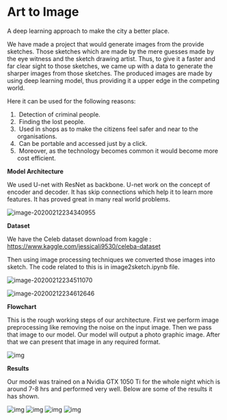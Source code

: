# Art to Image

A deep learning approach to make the city a better place.

We have made a project that would generate images from the provide sketches. Those sketches which are made by the mere guesses made by the eye witness and the sketch drawing artist. Thus, to give it a faster and far clear sight to those sketches, we came up with a data to generate the sharper images from those sketches. The produced images are made by using deep learning model, thus providing it a upper edge in the competing world.


Here it can be used for the following reasons:

1. ​	Detection of criminal people.
2. ​	Finding the lost people.
3. ​	Used in shops as to make the citizens feel safer and near to the organisations.
4. ​	Can be portable and accessed just by a click.
5. ​	Moreover, as the technology becomes common it would become more cost efficient.


**Model Architecture**

We used U-net with ResNet as backbone. U-net work on the concept of encoder and decoder. It has skip connections which help it to learn more features. It has proved great in many real world problems.



![image-20200212234340955](images/image-20200212234340955.png)



**Dataset**



We have the Celeb dataset download from kaggle : https://www.kaggle.com/jessicali9530/celeba-dataset

Then using image processing techniques we converted those images into sketch. The code related to this is in image2sketch.ipynb file.

![image-20200212234511070](images/image-20200212234511070.png)



![image-20200212234612646](images/image-20200212234612646.png)



**Flowchart**



This is the rough working steps of our architecture. First we perform image preprocessing like removing the noise on the input image. Then we pass that image to our model. Our model will output a photo graphic image. After that we can present that image in any required format.

![img](images/lu23715jmr4pi_tmp_ab6ed7f19159d01e.png) 

**Results**



Our model was trained on a Nvidia GTX 1050 Ti for the whole night which is around 7-8 hrs and performed very well. Below are some of the results it has shown. 



![img](images/lu23715jmr4pk_tmp_29589976591f8a66.png) ![img](images/lu23715jmr4pk_tmp_6a70c1016a5c8de6.png) ![img](images/lu23715jmr4pk_tmp_9c743d37d1f40660.png) ![img](images/lu23715jmr4pk_tmp_f6907d3e314de0e2.png) 


